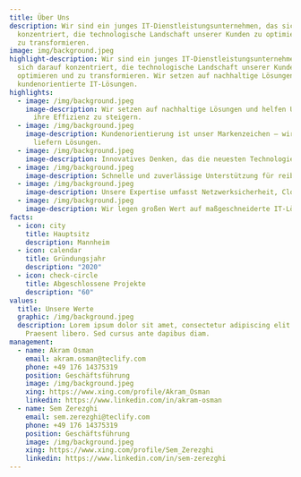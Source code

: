 ```yaml
---
title: Über Uns
description: Wir sind ein junges IT-Dienstleistungsunternehmen, das sich darauf
  konzentriert, die technologische Landschaft unserer Kunden zu optimieren und
  zu transformieren.
image: img/background.jpeg
highlight-description: Wir sind ein junges IT-Dienstleistungsunternehmen, das
  sich darauf konzentriert, die technologische Landschaft unserer Kunden zu
  optimieren und zu transformieren. Wir setzen auf nachhaltige Lösungen und
  kundenorientierte IT-Lösungen.
highlights:
  - image: /img/background.jpeg
    image-description: Wir setzen auf nachhaltige Lösungen und helfen Unternehmen,
      ihre Effizienz zu steigern.
  - image: /img/background.jpeg
    image-description: Kundenorientierung ist unser Markenzeichen – wir hören zu und
      liefern Lösungen.
  - image: /img/background.jpeg
    image-description: Innovatives Denken, das die neuesten Technologien integriert.
  - image: /img/background.jpeg
    image-description: Schnelle und zuverlässige Unterstützung für reibungslosen Betrieb.
  - image: /img/background.jpeg
    image-description: Unsere Expertise umfasst Netzwerksicherheit, Cloud und Softwareentwicklung.
  - image: /img/background.jpeg
    image-description: Wir legen großen Wert auf maßgeschneiderte IT-Lösungen.
facts:
  - icon: city
    title: Hauptsitz
    description: Mannheim
  - icon: calendar
    title: Gründungsjahr
    description: "2020"
  - icon: check-circle
    title: Abgeschlossene Projekte
    description: "60"
values:
  title: Unsere Werte
  graphic: /img/background.jpeg
  description: Lorem ipsum dolor sit amet, consectetur adipiscing elit. Integer nec odio.
    Praesent libero. Sed cursus ante dapibus diam.
management:
  - name: Akram Osman
    email: akram.osman@teclify.com
    phone: +49 176 14375319
    position: Geschäftsführung
    image: /img/background.jpeg
    xing: https://www.xing.com/profile/Akram_Osman
    linkedin: https://www.linkedin.com/in/akram-osman
  - name: Sem Zerezghi
    email: sem.zerezghi@teclify.com
    phone: +49 176 14375319
    position: Geschäftsführung
    image: /img/background.jpeg
    xing: https://www.xing.com/profile/Sem_Zerezghi
    linkedin: https://www.linkedin.com/in/sem-zerezghi
---
```

